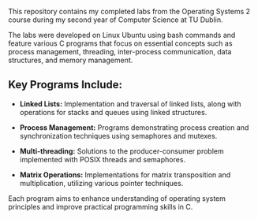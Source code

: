 This repository contains my completed labs from the Operating Systems 2 course during my second year of Computer Science at TU Dublin.

The labs were developed on Linux Ubuntu using bash commands and feature various C programs that focus on essential concepts such as process management, threading, inter-process communication, data structures, and memory management.

## Key Programs Include:

- **Linked Lists:** Implementation and traversal of linked lists, along with operations for stacks and queues using linked structures.

- **Process Management:** Programs demonstrating process creation and synchronization techniques using semaphores and mutexes.

- **Multi-threading:** Solutions to the producer-consumer problem implemented with POSIX threads and semaphores.

- **Matrix Operations:** Implementations for matrix transposition and multiplication, utilizing various pointer techniques.

Each program aims to enhance understanding of operating system principles and improve practical programming skills in C.